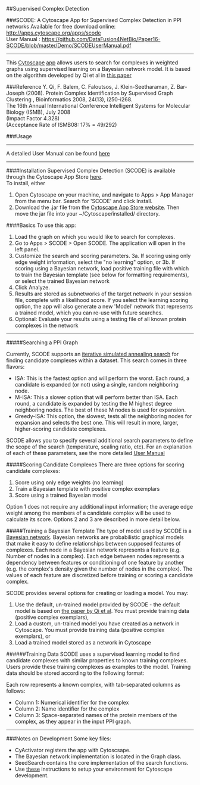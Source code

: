 ##Supervised Complex Detection

###SCODE: A Cytoscape App for Supervised Complex Detection in PPI networks 
  Available for free download online: http://apps.cytoscape.org/apps/scode  
  User Manual : https://github.com/DataFusion4NetBio/Paper16-SCODE/blob/master/Demo/SCODEUserManual.pdf

****
This [Cytoscape](http://cytoscape.org/) [app](http://apps.cytoscape.org/) allows users to search for complexes in weighted graphs using supervised learning on a Bayesian network model. It is based on the algorithm developed by Qi et al in [this paper](http://www.cs.cmu.edu/~qyj/SuperComplex/)


###Reference
Y. Qi, F. Balem, C. Faloutsos, J. Klein-Seetharaman, Z. Bar-Joseph (2008). Protein Complex Identification by Supervised Graph Clustering , Bioinformatics 2008, 24(13), i250-i268.  
The 16th Annual International Conference Intelligent Systems for Molecular Biology (ISMB), July 2008  
(Impact Factor 4.328)   
(Acceptance Rate of ISMB08: 17% = 49/292)   
  
###Usage

****
A detailed User Manual can be found [here](https://github.com/DataFusion4NetBio/Paper16-SCODE/blob/master/Demo/SCODEUserManual.pdf)
****
####Installation
Supervised Complex Detection (SCODE) is available through the Cytoscape App Store [here](http://apps.cytoscape.org/apps/scode).  
To install, either  
  1. Open Cytoscape on your machine, and navigate to Apps > App Manager from the menu bar. Search for 'SCODE' and click Install.
  2. Download the .jar file from the [Cytoscape App Store website](http://apps.cytoscape.org/apps/scode). Then move the jar file into your ~/Cytoscape/installed/ directory.

####Basics
To use this app:
  1. Load the graph on which you would like to search for complexes.
  2. Go to Apps > SCODE > Open SCODE. The application will open in the left panel.
  3. Customize the search and scoring parameters. 
    3a. If scoring using only edge weight information, select the "no learning" option, or 
    3b. If scoring using a Bayesian network, load positive training file with which to train the Bayesian template (see below for formatting requirements), or select the trained Bayesian network
  5. Click Analyze.
  6. Results are stored as subnetworks of the target network in your session file, complete with a likelihood score. If you select the learning scoring option, the app will also generate a new 'Model' network that represents a trained model, which you can re-use with future searches.
  7. Optional: Evaluate your results using a testing file of all known protein complexes in the network


***

#####Searching a PPI Graph

Currently, SCODE supports an [iterative simulated annealing search](http://en.wikipedia.org/wiki/Simulated_annealing) for finding candidate complexes within a dataset.  This search comes in three flavors:
* ISA: This is the fastest option and will perform the worst.  Each round, a candidate is expanded (or not) using a single, random neighboring node.  
* M-ISA: This a slower option that will perform better than ISA.  Each round, a candidate is expanded by testing the M highest degree neighboring nodes.  The best of these M nodes is used for expansion.
* Greedy-ISA:  This option, the slowest, tests all the neighboring nodes for expansion and selects the best one.  This will result in more, larger, higher-scoring candidate complexes.

SCODE allows you to specify several additional search parameters to define the scope of the search (temperature, scaling ratio, etc). For an explanation of each of these parameters, see the more detailed [User Manual](Demo/SCODEUserManual.pdf)

#####Scoring Candidate Complexes
There are three options for scoring candidate complexes: 
  1. Score using only edge weights (no learning)
  2. Train a Bayesian template with positive complex exemplars
  3. Score using a trained Bayesian model

Option 1 does not require any additional input information; the average edge weight among the members of a candidate complex will be used to calculate its score. 
Options 2 and 3 are described in more detail below.

#####Training a Bayesian Template
The type of model used by SCODE is a [Bayesian network](http://en.wikipedia.org/wiki/Bayesian_network).  Bayesian networks are probabilistic graphical models that make it easy to define relationships between supposed features of complexes.  Each node in a Bayesian network represents a feature (e.g. Number of nodes in a complex).  Each edge between nodes represents a dependency between features or conditioning of one feature by another (e.g. the complex's density given the number of nodes in the complex).  The values of each feature are discretized before training or scoring a candidate complex.

SCODE provides several options for creating or loading a model. You may:
  1. Use the default, un-trained model provided by SCODE - the default model is based on [the paper by Qi et al](http://www.cs.cmu.edu/~qyj/SuperComplex/). You must provide training data (positive complex exemplars),
  2. Load a custom, un-trained model you have created as a network in Cytoscape. You must provide training data (positive complex exemplars), or
  3. Load a trained model stored as a network in Cytoscape

######Training Data
SCODE uses a supervised learning model to find candidate complexes with similar properties to known training complexes. Users provide these training complexes as examples to the model.  Training data should be stored according to the following format:

Each row represents a known complex, with tab-separated columns as follows:  
* Column 1: Numerical identifier for the complex  
* Column 2: Name identifier for the complex  
* Column 3: Space-separated names of the protein members of the complex, as they appear in the input PPI graph.  

***

###Notes on Development
Some key files:
* CyActivator registers the app with Cytoscsape.
* The Bayesian network implementation is located in the Graph class.
* SeedSearch contains the core implementation of the search functions.
* Use [these](http://wiki.cytoscape.org/Cytoscape_3/AppDeveloper) instructions to setup your environment for Cytoscape development.

